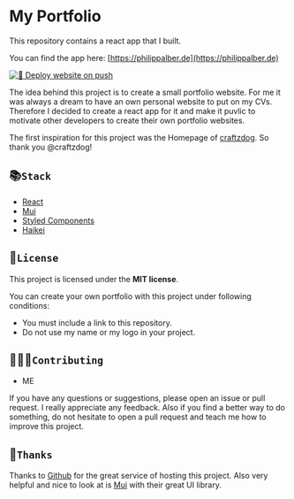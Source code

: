 # My Portfolio

This repository contains a react app that I built.

You can find the app here:
[https://philippalber.de](https://philippalber.de)

[![🚀 Deploy website on push](https://github.com/coolusaHD/portfolio/actions/workflows/deployAtFTP.yml/badge.svg?branch=main)](https://github.com/coolusaHD/portfolio/actions/workflows/deployAtFTP.yml)

The idea behind this project is to create a small portfolio website.
For me it was always a dream to have an own personal website to put on my CVs.
Therefore I decided to create a react app for it and make it puvlic to motivate other developers to create their own portfolio websites.

The first inspiration for this project was the Homepage of [craftzdog](https://github.com/craftzdog/craftzdog-homepage). So thank you @craftzdog!

## 📚`Stack`

- [React](https://reactjs.org)
- [Mui](https://mui.com)
- [Styled Components](https://styled-components.com)
- [Haikei](https://app.haikei.app/)

## 📃`License`

This project is licensed under the **MIT license**.

You can create your own portfolio with this project under following conditions:

- You must include a link to this repository.
- Do not use my name or my logo in your project.

## 🧑‍🤝‍🧑`Contributing`

- ME

If you have any questions or suggestions, please open an issue or pull request.
I really appreciate any feedback. Also if you find a better way to do something, do not hesitate to open a pull request and teach me how to improve this project.

## 🙏`Thanks`

Thanks to [Github](https://github.com) for the great service of hosting this project.
Also very helpful and nice to look at is [Mui](https://mui.com) with their great UI library.
